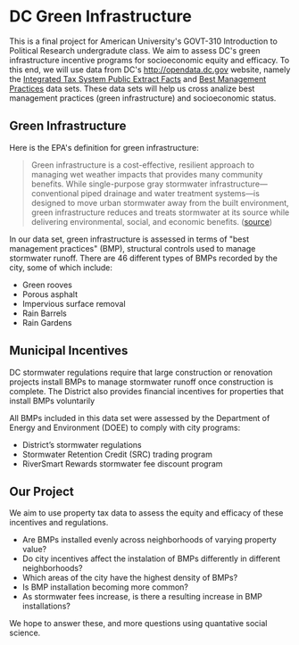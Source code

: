 # DC Green Infrastructure
This is a final project for American University's GOVT-310 Introduction to Political Research undergradute class. We aim to assess DC's green infrastructure incentive programs for socioeconomic equity and efficacy. To this end, we will use data from DC's http://opendata.dc.gov website, namely the [Integrated Tax System Public Extract Facts](http://opendata.dc.gov/datasets/integrated-tax-system-public-extract-facts) and [Best Management Practices](http://opendata.dc.gov/datasets/best-management-practices) data sets. These data sets will help us cross analize best management practices (green infrastructure) and socioeconomic status.

## Green Infrastructure
Here is the EPA's definition for green infrastructure:
> Green infrastructure is a cost-effective, resilient approach to managing wet weather impacts that provides many community benefits. While single-purpose gray stormwater infrastructure—conventional piped drainage and water treatment systems—is designed to move urban stormwater away from the built environment, green infrastructure reduces and treats stormwater at its source while delivering environmental, social, and economic benefits. ([source](https://www.epa.gov/green-infrastructure/what-green-infrastructure))

In our data set, green infrastructure is assessed in terms of "best management practices" (BMP), structural controls used to manage stormwater runoff. There are 46 different types of BMPs recorded by the city, some of which include:
* Green rooves
* Porous asphalt
* Impervious surface removal
* Rain Barrels                               
* Rain Gardens

## Municipal Incentives
DC stormwater regulations require that large construction or renovation projects install BMPs to manage stormwater runoff once construction is complete. The District also provides financial incentives for properties that install BMPs voluntarily

All BMPs included in this data set were assessed by the Department of Energy and Environment (DOEE) to comply with city programs:
* District’s stormwater regulations
* Stormwater Retention Credit (SRC) trading program
* RiverSmart Rewards stormwater fee discount program

## Our Project
We aim to use property tax data to assess the equity and efficacy of these incentives and regulations.
* Are BMPs installed evenly across neighborhoods of varying property value?
* Do city incentives affect the instalation of BMPs differently in different neighborhoods?
* Which areas of the city have the highest density of BMPs?
* Is BMP installation becoming more common?
* As stormwater fees increase, is there a resulting increase in BMP installations?

We hope to answer these, and more questions using quantative social science.

